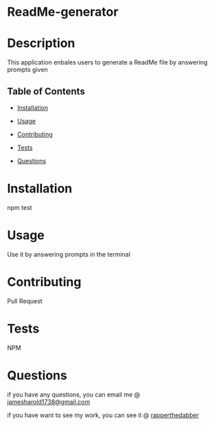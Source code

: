 
# ReadMe-generator 


  # Description 

  This application enbales users to generate a ReadMe file by answering prompts given

  ## Table of Contents 
  
  * [Installation](#installation)
  
  * [Usage](#usage)

  * [Contributing](#contributing)
  
  * [Tests](#tests)
  
  * [Questions](#questions)

  # Installation
  npm test
  
  # Usage

  Use it by answering prompts in the terminal 

  # Contributing

 Pull Request

  # Tests

 NPM

  # Questions 

  if you have any questions, you can email me @ jamesharold1738@gmail.com

  if you have want to see my work, you can see it @  [rapperthedabber](https://github.com/rapperthedabber/)
